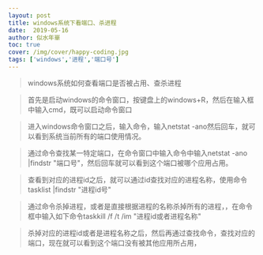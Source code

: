 ```yaml
---
layout: post
title: windows系统下看端口、杀进程
date:  2019-05-16
author: 似水年崋
toc: true
cover: /img/cover/happy-coding.jpg
tags: ['windows','进程','端口号']
---
```


> windows系统如何查看端口是否被占用、查杀进程

<!-- more -->

> 首先是启动windows的命令窗口，按键盘上的windows+R，然后在输入框中输入cmd，既可以启动命令窗口

> 进入windows命令窗口之后，输入命令，输入netstat -ano然后回车，就可以看到系统当前所有的端口使用情况。

> 通过命令查找某一特定端口，在命令窗口中输入命令中输入netstat -ano |findstr "端口号"，然后回车就可以看到这个端口被哪个应用占用。

> 查看到对应的进程id之后，就可以通过id查找对应的进程名称，使用命令tasklist |findstr "进程id号"

> 通过命令杀掉进程，或者是直接根据进程的名称杀掉所有的进程，，在命令框中输入如下命令taskkill /f /t /im "进程id或者进程名称"

> 杀掉对应的进程id或者是进程名称之后，然后再通过查找命令，查找对应的端口，现在就可以看到这个端口没有被其他应用所占用，

